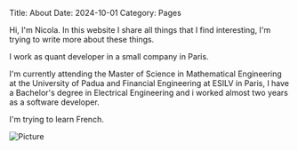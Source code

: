 Title: About
Date: 2024-10-01
Category: Pages

Hi, I'm Nicola.
In this website I share all things that I find interesting, I'm trying to write more about these things.

I work as quant developer in a small company in Paris.

I'm currently attending the Master of Science in Mathematical Engineering at the University of Padua and Financial Engineering at ESILV in Paris, I have a Bachelor's degree in Electrical Engineering and i worked almost two years as a software developer.

I'm trying to learn French.

![Picture](/images/life.jpg)
